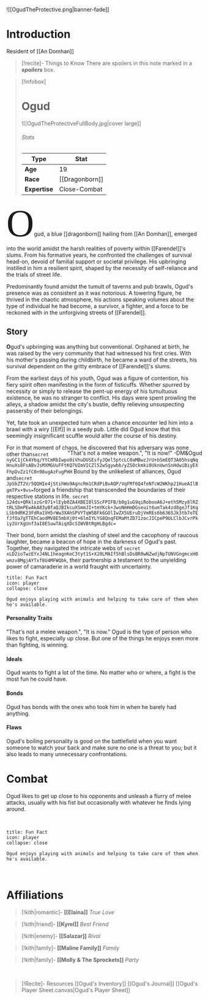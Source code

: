 ![[OgudTheProtective.png|banner-fade]]

# Introduction
 
 Resident of [[An Domhan]]
 > [!recite]- Things to Know
> There are spoilers in this note marked in a  **_spoilers_** box.

 > [!infobox]
>  # Ogud
> ![[OgudTheProtectiveFullBody.jpg|cover large]]
> ###### Stats
> | Type |  Stat |
> | ---- | ---- |
> | **Age** | 19 |
> | **Race**| [[Dragonborn]] |
> |**Expertise**| Close-Combat|

<span style="font-family: solbera_imitationregular; font-size:100">O</span>gud, a blue [[dragonborn]] hailing from [[An Domhan]], emerged into the world amidst the harsh realities of poverty within [[Farendel]]'s slums. 
From his formative years, he confronted the challenges of survival head-on, devoid of familial support or societal privilege. 
His upbringing instilled in him a resilient spirit, shaped by the necessity of self-reliance and the trials of street life.

Predominantly found amidst the tumult of taverns and pub brawls, Ogud's presence was as consistent as it was notorious.
A towering figure, he thrived in the chaotic atmosphere, his actions speaking volumes about the type of individual he had become, a survivor, a fighter, and a force to be reckoned with in the unforgiving streets of [[Farendel]].


## Story

**O**gud's upbringing was anything but conventional. Orphaned at birth, he was raised by the very community that had witnessed his first cries.
With his mother's passing during childbirth, he became a ward of the streets, his survival dependent on the gritty embrace of [[Farendel]]'s slums.

From the earliest days of his youth, Ogud was a figure of contention, his fiery spirit often manifesting in the form of fisticuffs.
Whether spurred by necessity or simply to release the pent-up energy of his tumultuous existence, he was no stranger to conflict.
His days were spent prowling the alleys, a shadow amidst the city's bustle, deftly relieving unsuspecting passersby of their belongings.

Yet, fate took an unexpected turn when a chance encounter led him into a brawl with a wiry [[Elf]] in a seedy pub.
Little did Ogud know that this seemingly insignificant scuffle would alter the course of his destiny.<div class='note flavor sig' style='position: absolute; right: 220'><p> "That's not a melee weapon.", "It is now!" -DM&Ogud</p></div>

For in that moment of chaos, he discovered that his adversary was none other than`secret nyGC1jCk4Y6q/YtCmRbIwpo0iVhuDUSEsfyJQel5ptcLC0aMBwzJrU+bSmEQT3A05hsqNqHnuXs8FsABvJsMXMGUuFFtKQ7UImVICZl52wSgywbb/yZSOckmki0UknUwnSnHdwiBiyEXFhpDvZz1fC0n98ugAzFugPHH`
Bound by the unlikeliest of alliances, Ogud and`secret JpSbZT2V/5QQHIe4jStihWo9AgncRm1CRdPiBvAQP/VqFMf6Q4feNfcW2WKhp21HueAIlBgmTPx+9vs=`forged a friendship that transcended the boundaries of their respective stations in life.
`secret 124ds+QRklxzGr071+lEyb0ZA4XBEI0lSScFPIFB/b0g1uG9qiRobooA6J+eth5Mzy8lRZtRLSDmPEwAkA83yBfaQJBIkcuXSmmJI+tmYKck+JwoNmHmDGseuit6umTak4zd8geJf1KqLSb9dRK23FdRa1VH5rWw3XAhSPVYTqW5BFk6GOlIwZX5UEruDjVmREs6b636SJk3tb7oTEfJfOa7gTTEhCaodMV8E5mbXj0t+6lmIYLYG8QnqFEMaMtZD71zocJICpeP9ULClbJCvrPkiy2UrXgUnf3aI8ESuwTAiqXDcSIWVBtRgHLBgdc=`

Their bond, born amidst the clashing of steel and the cacophony of raucous laughter, became a beacon of hope in the darkness of Ogud's past. Together, they navigated the intricate webs of 
`secret xLD2ioTwzEYxJ4NL1heagnKeC3tyt1S+X20LMAIf5hBlsDsBR0wNZwdjNpTUNVGngmcxH0wmzv8MgjAYTxf8U4MFWQbk`, their partnership a testament to the unyielding power of camaraderie in a world fraught with uncertainty.
<br/>
```ad-note
title: Fun Fact
icon: player
collapse: close

Ogud enjoys playing with animals and helping to take care of them when he's available.
```



#### Personality Traits
"That's not a melee weapon.", "It is now."
Ogud is the type of person who likes to fight, especially up close. But one of the things he enjoys even more than fighting, is winning.

#### Ideals
Ogud wants to fight a lot of the time. No matter who or where, a fight is the most fun he could have.

#### Bonds
Ogud has bonds with the ones who took him in when he barely had anything.

#### Flaws
Ogud's boiling personality is good on the battlefield when you want someone to watch your back and make sure no one is a threat to you; but it also leads to many unnecessary confrontations.



# Combat

Ogud likes to get up close to his opponents and unleash a flurry of melee attacks, usually with his fist but occasionally with whatever he finds lying around.

<br/>

```ad-note
title: Fun Fact
icon: player
collapse: close

Ogud enjoys playing with animals and helping to take care of them when he's available.
```

<br/>

# Affiliations

> [!kith|romantic]- **[[Elaina]]** _True Love_

> [!kith|friend]- **[[Kyrel]]** _Best Friend_

> [!kith|enemy]- **[[Salazar]]** _Rival_

> [!kith|family]- **[[Maline Family]]** _Family_

>[!kith|family]- **[[Molly & The Sprockets]]** _Party_

<br/>

> [!Recite]- Resources
> [[Ogud's Inventory]]
> [[Ogud's Journal]]
[[Ogud's Player Sheet.canvas|Ogud's Player Sheet]]